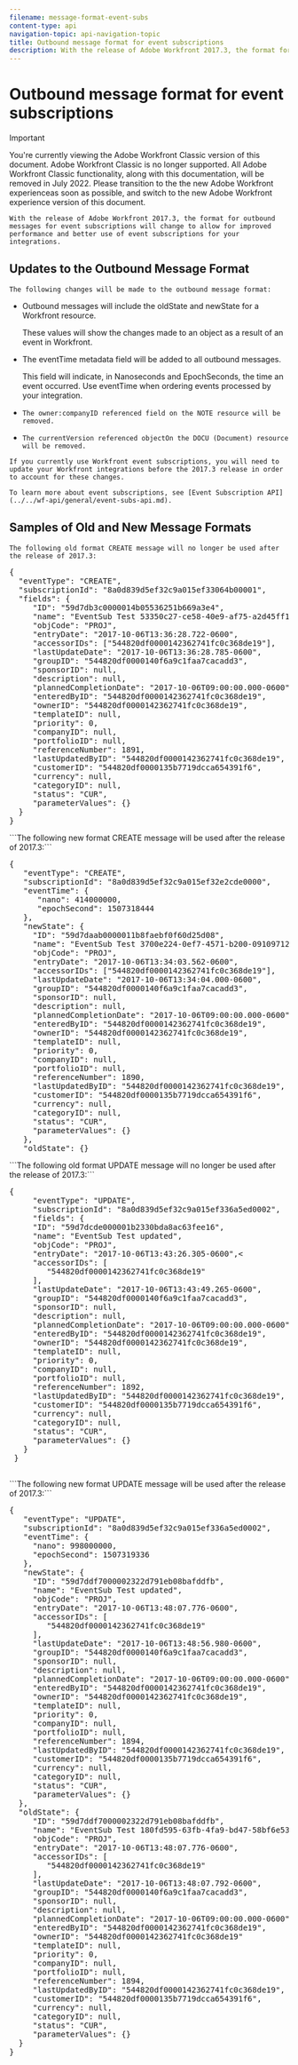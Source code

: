 ```yaml
---
filename: message-format-event-subs
content-type: api
navigation-topic: api-navigation-topic
title: Outbound message format for event subscriptions
description: With the release of Adobe Workfront 2017.3, the format for outbound messages for event subscriptions will change to allow for improved performance and better use of event subscriptions for your integrations.
---
```


# Outbound message format for event subscriptions

>[!IMPORTANT]
>
>You're currently viewing the Adobe Workfront Classic version of this document. Adobe Workfront Classic is no longer supported. All Adobe Workfront Classic functionality, along with this documentation, will be removed in July 2022. Please transition to the the new Adobe Workfront experienceas soon as possible, and switch to the new Adobe Workfront experience version of this document.

```With the release of Adobe Workfront 2017.3, the format for outbound messages for event subscriptions will change to allow for improved performance and better use of event subscriptions for your integrations.```

## Updates to the Outbound Message Format

```The following changes will be made to the outbound message format:```

* Outbound messages will include the oldState and newState for a Workfront resource.

  These values will show the changes made to an object as a result of an event in Workfront.

* The eventTime metadata field will be added to all outbound messages.

  This field will indicate, in Nanoseconds and EpochSeconds, the time an event occurred. Use eventTime when ordering events processed by your integration.

* ```The owner:companyID referenced field on the NOTE resource will be removed.``` 
* ```The currentVersion referenced objectOn the DOCU (Document) resource will be removed.```

```If you currently use Workfront event subscriptions, you will need to update your Workfront integrations before the 2017.3 release in order to account for these changes.```

```To learn more about event subscriptions, see [Event Subscription API](../../wf-api/general/event-subs-api.md).```

## Samples of Old and New Message Formats

```The following old format CREATE message will no longer be used after the release of 2017.3:``` 
<pre>{
&nbsp;&nbsp;"eventType": "CREATE",
&nbsp;&nbsp;"subscriptionId": "8a0d839d5ef32c9a015ef33064b00001",
&nbsp;&nbsp;"fields": {
&nbsp;&nbsp;&nbsp;&nbsp;&nbsp;"ID": "59d7db3c0000014b05536251b669a3e4",
&nbsp;&nbsp;&nbsp;&nbsp;&nbsp;"name": "EventSub Test 53350c27-ce58-40e9-af75-a2d45ff13046",
&nbsp;&nbsp;&nbsp;&nbsp;&nbsp;"objCode": "PROJ",
&nbsp;&nbsp;&nbsp;&nbsp;&nbsp;"entryDate": "2017-10-06T13:36:28.722-0600",
 &nbsp;&nbsp;&nbsp;&nbsp;"accessorIDs": ["544820df0000142362741fc0c368de19"],
 &nbsp;&nbsp;&nbsp;&nbsp;"lastUpdateDate": "2017-10-06T13:36:28.785-0600",
 &nbsp;&nbsp;&nbsp;&nbsp;"groupID": "544820df0000140f6a9c1faa7cacadd3",
 &nbsp;&nbsp;&nbsp;&nbsp;"sponsorID": null,
 &nbsp;&nbsp;&nbsp;&nbsp;"description": null,
 &nbsp;&nbsp;&nbsp;&nbsp;"plannedCompletionDate": "2017-10-06T09:00:00.000-0600",
 &nbsp;&nbsp;&nbsp;&nbsp;"enteredByID": "544820df0000142362741fc0c368de19",
 &nbsp;&nbsp;&nbsp;&nbsp;"ownerID": "544820df0000142362741fc0c368de19",
 &nbsp;&nbsp;&nbsp;&nbsp;"templateID": null,
 &nbsp;&nbsp;&nbsp;&nbsp;"priority": 0,
 &nbsp;&nbsp;&nbsp;&nbsp;"companyID": null,
 &nbsp;&nbsp;&nbsp;&nbsp;"portfolioID": null,
 &nbsp;&nbsp;&nbsp;&nbsp;"referenceNumber": 1891,
 &nbsp;&nbsp;&nbsp;&nbsp;"lastUpdatedByID": "544820df0000142362741fc0c368de19",
 &nbsp;&nbsp;&nbsp;&nbsp;"customerID": "544820df0000135b7719dcca654391f6",
 &nbsp;&nbsp;&nbsp;&nbsp;"currency": null,
 &nbsp;&nbsp;&nbsp;&nbsp;"categoryID": null,
 &nbsp;&nbsp;&nbsp;&nbsp;"status": "CUR",
 &nbsp;&nbsp;&nbsp;&nbsp;"parameterValues": {}
 &nbsp;}<br>}</pre>```The following new format CREATE message will be used after the release of 2017.3:``` 
<pre>{
 &nbsp;&nbsp;"eventType": "CREATE",
 &nbsp;&nbsp;"subscriptionId": "8a0d839d5ef32c9a015ef32e2cde0000",
 &nbsp;&nbsp;"eventTime": {
 &nbsp;&nbsp;&nbsp;  "nano": 414000000,
 &nbsp;&nbsp;&nbsp;&nbsp;&nbsp;"epochSecond": 1507318444
 &nbsp;&nbsp;},
 &nbsp;&nbsp;"newState": {
 &nbsp;&nbsp;&nbsp;&nbsp;"ID": "59d7daab0000011b8faebf0f60d25d08",
 &nbsp;&nbsp;&nbsp;&nbsp;"name": "EventSub Test 3700e224-0ef7-4571-b200-09109712152c",
 &nbsp;&nbsp;&nbsp;&nbsp;"objCode": "PROJ",
 &nbsp;&nbsp;&nbsp;&nbsp;"entryDate": "2017-10-06T13:34:03.562-0600",
 &nbsp;&nbsp;&nbsp;&nbsp;"accessorIDs": ["544820df0000142362741fc0c368de19"],
 &nbsp;&nbsp;&nbsp;&nbsp;"lastUpdateDate": "2017-10-06T13:34:04.000-0600",
 &nbsp;&nbsp;&nbsp;&nbsp;"groupID": "544820df0000140f6a9c1faa7cacadd3",
 &nbsp;&nbsp;&nbsp;&nbsp;"sponsorID": null,
 &nbsp;&nbsp;&nbsp;&nbsp;"description": null,
 &nbsp;&nbsp;&nbsp;&nbsp;"plannedCompletionDate": "2017-10-06T09:00:00.000-0600",
 &nbsp;&nbsp;&nbsp;&nbsp;"enteredByID": "544820df0000142362741fc0c368de19",
 &nbsp;&nbsp;&nbsp;&nbsp;"ownerID": "544820df0000142362741fc0c368de19",
 &nbsp;&nbsp;&nbsp;&nbsp;"templateID": null,
 &nbsp;&nbsp;&nbsp;&nbsp;"priority": 0,
 &nbsp;&nbsp;&nbsp;&nbsp;"companyID": null,
 &nbsp;&nbsp;&nbsp;&nbsp;"portfolioID": null,
 &nbsp;&nbsp;&nbsp;&nbsp;"referenceNumber": 1890,
 &nbsp;&nbsp;&nbsp;&nbsp;"lastUpdatedByID": "544820df0000142362741fc0c368de19",
 &nbsp;&nbsp;&nbsp;&nbsp;"customerID": "544820df0000135b7719dcca654391f6",
 &nbsp;&nbsp;&nbsp;&nbsp;"currency": null,
 &nbsp;&nbsp;&nbsp;&nbsp;"categoryID": null,
 &nbsp;&nbsp;&nbsp;&nbsp;"status": "CUR",
 &nbsp;&nbsp;&nbsp;&nbsp;"parameterValues": {}
 &nbsp;&nbsp;},
 &nbsp;&nbsp;"oldState": {}
</pre>```The following old format UPDATE message will no longer be used after the release of 2017.3:``` 
<pre>{
 &nbsp;&nbsp;&nbsp;&nbsp;"eventType": "UPDATE",
 &nbsp;&nbsp;&nbsp;&nbsp;"subscriptionId": "8a0d839d5ef32c9a015ef336a5ed0002",
 &nbsp;&nbsp;&nbsp;&nbsp;"fields": {
 &nbsp;&nbsp;&nbsp;&nbsp;"ID": "59d7dcde000001b2330bda8ac63fee16",
 &nbsp;&nbsp;&nbsp;&nbsp;"name": "EventSub Test updated",
 &nbsp;&nbsp;&nbsp;&nbsp;"objCode": "PROJ",
 &nbsp;&nbsp;&nbsp;&nbsp;"entryDate": "2017-10-06T13:43:26.305-0600",<
 &nbsp;&nbsp;&nbsp;&nbsp;"accessorIDs": [
 &nbsp;&nbsp;&nbsp;&nbsp;&nbsp;&nbsp; "544820df0000142362741fc0c368de19"
 &nbsp;&nbsp;&nbsp;&nbsp;],
 &nbsp;&nbsp;&nbsp;&nbsp;"lastUpdateDate": "2017-10-06T13:43:49.265-0600",
 &nbsp;&nbsp;&nbsp;&nbsp;"groupID": "544820df0000140f6a9c1faa7cacadd3",
 &nbsp;&nbsp;&nbsp;&nbsp;"sponsorID": null,
 &nbsp;&nbsp;&nbsp;&nbsp;"description": null,
 &nbsp;&nbsp;&nbsp;&nbsp;"plannedCompletionDate": "2017-10-06T09:00:00.000-0600",
 &nbsp;&nbsp;&nbsp;&nbsp;"enteredByID": "544820df0000142362741fc0c368de19",
 &nbsp;&nbsp;&nbsp;&nbsp;"ownerID": "544820df0000142362741fc0c368de19",
 &nbsp;&nbsp;&nbsp;&nbsp;"templateID": null,
 &nbsp;&nbsp; &nbsp;"priority": 0,
 &nbsp;&nbsp;&nbsp;&nbsp;"companyID": null,
 &nbsp;&nbsp;&nbsp;&nbsp;"portfolioID": null,
 &nbsp;&nbsp;&nbsp;&nbsp;"referenceNumber": 1892,
 &nbsp;&nbsp;&nbsp;&nbsp;"lastUpdatedByID": "544820df0000142362741fc0c368de19",
&nbsp;&nbsp;&nbsp;&nbsp;&nbsp;"customerID": "544820df0000135b7719dcca654391f6",
 &nbsp;&nbsp;&nbsp;&nbsp;"currency": null,
 &nbsp;&nbsp;&nbsp;&nbsp;"categoryID": null,
 &nbsp;&nbsp;&nbsp;&nbsp;"status": "CUR",
&nbsp;&nbsp;&nbsp;&nbsp;&nbsp;"parameterValues": {}
 &nbsp;&nbsp;}
&nbsp;}
&nbsp;</pre>```The following new format UPDATE message will be used after the release of 2017.3:``` 
<pre>{
 &nbsp; "eventType": "UPDATE",
 &nbsp;&nbsp;"subscriptionId": "8a0d839d5ef32c9a015ef336a5ed0002",
 &nbsp;&nbsp;"eventTime": {
 &nbsp;&nbsp;&nbsp;&nbsp;"nano": 998000000,
 &nbsp;&nbsp;&nbsp;&nbsp;"epochSecond": 1507319336
 &nbsp;&nbsp;},
 &nbsp;&nbsp;"newState": {
 &nbsp;&nbsp;&nbsp;&nbsp;"ID": "59d7ddf7000002322d791eb08bafddfb",
 &nbsp;&nbsp;&nbsp;&nbsp;"name": "EventSub Test updated",
 &nbsp;&nbsp;&nbsp;&nbsp;"objCode": "PROJ",
 &nbsp;&nbsp;&nbsp;&nbsp;"entryDate": "2017-10-06T13:48:07.776-0600",
 &nbsp;&nbsp;&nbsp;&nbsp;"accessorIDs": [
 &nbsp;&nbsp;&nbsp;&nbsp;&nbsp;&nbsp;&nbsp;"544820df0000142362741fc0c368de19"
 &nbsp;&nbsp;&nbsp;&nbsp;],
 &nbsp;&nbsp;&nbsp;&nbsp;"lastUpdateDate": "2017-10-06T13:48:56.980-0600",
 &nbsp;&nbsp;&nbsp;&nbsp;"groupID": "544820df0000140f6a9c1faa7cacadd3",
 &nbsp;&nbsp;&nbsp;&nbsp;"sponsorID": null,
 &nbsp;&nbsp;&nbsp;&nbsp;"description": null,
 &nbsp;&nbsp;&nbsp;&nbsp;"plannedCompletionDate": "2017-10-06T09:00:00.000-0600",
 &nbsp;&nbsp;&nbsp;&nbsp;"enteredByID": "544820df0000142362741fc0c368de19",
 &nbsp;&nbsp;&nbsp;&nbsp;"ownerID": "544820df0000142362741fc0c368de19",
 &nbsp;&nbsp;&nbsp;&nbsp;"templateID": null,
 &nbsp;&nbsp;&nbsp;&nbsp;"priority": 0,
 &nbsp;&nbsp;&nbsp;&nbsp;"companyID": null,
 &nbsp;&nbsp;&nbsp;&nbsp;"portfolioID": null,
 &nbsp;&nbsp;&nbsp;&nbsp;"referenceNumber": 1894,
 &nbsp;&nbsp;&nbsp;&nbsp;"lastUpdatedByID": "544820df0000142362741fc0c368de19",
 &nbsp;&nbsp;&nbsp;&nbsp;"customerID": "544820df0000135b7719dcca654391f6",
 &nbsp;&nbsp;&nbsp;&nbsp;"currency": null,
 &nbsp;&nbsp;&nbsp;&nbsp;"categoryID": null,
 &nbsp;&nbsp;&nbsp;&nbsp;"status": "CUR",
 &nbsp;&nbsp;&nbsp;&nbsp;"parameterValues": {}
 &nbsp;},
 &nbsp;"oldState": {
 &nbsp;&nbsp;&nbsp;&nbsp;"ID": "59d7ddf7000002322d791eb08bafddfb",
 &nbsp;&nbsp;&nbsp;&nbsp;"name": "EventSub Test 180fd595-63fb-4fa9-bd47-58bf6e53d964",
 &nbsp;&nbsp;&nbsp;&nbsp;"objCode": "PROJ",
 &nbsp;&nbsp;&nbsp;&nbsp;"entryDate": "2017-10-06T13:48:07.776-0600",
 &nbsp;&nbsp;&nbsp;&nbsp;"accessorIDs": [
 &nbsp;&nbsp;&nbsp;&nbsp;&nbsp;&nbsp; "544820df0000142362741fc0c368de19"
 &nbsp;&nbsp;&nbsp;&nbsp;],
 &nbsp;&nbsp;&nbsp;&nbsp;"lastUpdateDate": "2017-10-06T13:48:07.792-0600",
 &nbsp;&nbsp;&nbsp;&nbsp;"groupID": "544820df0000140f6a9c1faa7cacadd3",
 &nbsp;&nbsp;&nbsp;&nbsp;"sponsorID": null,
 &nbsp;&nbsp;&nbsp;&nbsp;"description": null,
 &nbsp;&nbsp;&nbsp;&nbsp;"plannedCompletionDate": "2017-10-06T09:00:00.000-0600",
 &nbsp;&nbsp;&nbsp;&nbsp;"enteredByID": "544820df0000142362741fc0c368de19",
 &nbsp;&nbsp;&nbsp;&nbsp;"ownerID": "544820df0000142362741fc0c368de19"
 &nbsp;&nbsp;&nbsp;&nbsp;"templateID": null,
 &nbsp;&nbsp;&nbsp;&nbsp;"priority": 0,
 &nbsp;&nbsp;&nbsp;&nbsp;"companyID": null,
 &nbsp;&nbsp;&nbsp;&nbsp;"portfolioID": null,
 &nbsp;&nbsp;&nbsp;&nbsp;"referenceNumber": 1894,
 &nbsp;&nbsp;&nbsp;&nbsp;"lastUpdatedByID": "544820df0000142362741fc0c368de19",
 &nbsp;&nbsp;&nbsp;&nbsp;"customerID": "544820df0000135b7719dcca654391f6",
 &nbsp;&nbsp;&nbsp;&nbsp;"currency": null,
 &nbsp;&nbsp;&nbsp;&nbsp;"categoryID": null,
 &nbsp;&nbsp;&nbsp;&nbsp;"status": "CUR",
 &nbsp;&nbsp;&nbsp;&nbsp;"parameterValues": {}
 &nbsp;}<br>}</pre>

